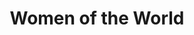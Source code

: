 ---
pid: LS35
title: Women of the World
location_transcription: Suffragist base maybe?
zipcode: '19128'
outside_phl: 
neighborhood: Roxborough
age: '10'
age_range: 6-13
instagram: 
image_file_name: LS_35.jpg
proposal_transcription: European African Asian Russian Indian Native American Spanish
  Hawaiian
topic: Culture,Globalism,Unity,Women,Race Ethnicity
topic_summary: 0, 0, 0, 0, 0
type: Other No Form
keywords_other: 
credit: Lillie
image_labels: Eight women holding hands
twitter: 
facebook: 
permalink: "/monuments/ls35/"
layout: item-page
---